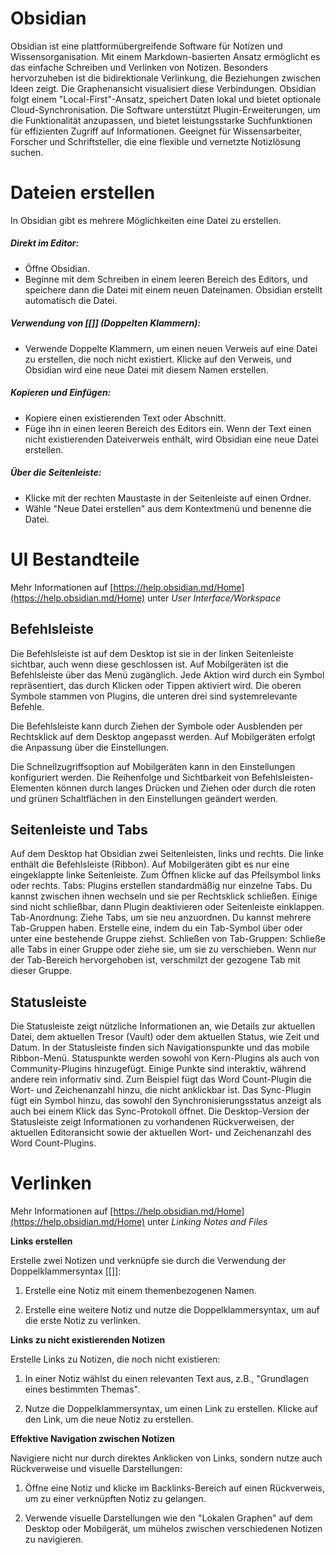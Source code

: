 # Obsidian
Obsidian ist eine plattformübergreifende Software für Notizen und Wissensorganisation. Mit einem Markdown-basierten Ansatz ermöglicht es das einfache Schreiben und Verlinken von Notizen. Besonders hervorzuheben ist die bidirektionale Verlinkung, die Beziehungen zwischen Ideen zeigt. Die Graphenansicht visualisiert diese Verbindungen. Obsidian folgt einem "Local-First"-Ansatz, speichert Daten lokal und bietet optionale Cloud-Synchronisation. Die Software unterstützt Plugin-Erweiterungen, um die Funktionalität anzupassen, und bietet leistungsstarke Suchfunktionen für effizienten Zugriff auf Informationen. Geeignet für Wissensarbeiter, Forscher und Schriftsteller, die eine flexible und vernetzte Notizlösung suchen.

# Dateien erstellen
In Obsidian gibt es mehrere Möglichkeiten eine Datei zu erstellen.

##### Direkt im Editor:
- Öffne Obsidian.
- Beginne mit dem Schreiben in einem leeren Bereich des Editors, und speichere dann die Datei mit einem neuen Dateinamen. Obsidian erstellt automatisch die Datei.

##### Verwendung von [[]] (Doppelten Klammern):
- Verwende Doppelte Klammern, um einen neuen Verweis auf eine Datei zu erstellen, die noch nicht existiert. Klicke auf den Verweis, und Obsidian wird eine neue Datei mit diesem Namen erstellen.

##### Kopieren und Einfügen:
- Kopiere einen existierenden Text oder Abschnitt.
- Füge ihn in einen leeren Bereich des Editors ein. Wenn der Text einen nicht existierenden Dateiverweis enthält, wird Obsidian eine neue Datei erstellen.
 
##### Über die Seitenleiste:
- Klicke mit der rechten Maustaste in der Seitenleiste auf einen Ordner.
- Wähle "Neue Datei erstellen" aus dem Kontextmenü und benenne die Datei.

# UI Bestandteile
Mehr Informationen auf [https://help.obsidian.md/Home](https://help.obsidian.md/Home) unter *User Interface/Workspace*
## Befehlsleiste 
Die Befehlsleiste ist auf dem Desktop ist sie in der linken Seitenleiste sichtbar, auch wenn diese geschlossen ist. Auf Mobilgeräten ist die Befehlsleiste über das Menü zugänglich. Jede Aktion wird durch ein Symbol repräsentiert, das durch Klicken oder Tippen aktiviert wird. Die oberen Symbole stammen von Plugins, die unteren drei sind systemrelevante Befehle.

Die Befehlsleiste kann durch Ziehen der Symbole oder Ausblenden per Rechtsklick auf dem Desktop angepasst werden. Auf Mobilgeräten erfolgt die Anpassung über die Einstellungen.

Die Schnellzugriffsoption auf Mobilgeräten kann in den Einstellungen konfiguriert werden. Die Reihenfolge und Sichtbarkeit von Befehlsleisten-Elementen können durch langes Drücken und Ziehen oder durch die roten und grünen Schaltflächen in den Einstellungen geändert werden.
 
## Seitenleiste und Tabs
Auf dem Desktop hat Obsidian zwei Seitenleisten, links und rechts. Die linke enthält die Befehlsleiste (Ribbon). Auf Mobilgeräten gibt es nur eine eingeklappte linke Seitenleiste. Zum Öffnen klicke auf das Pfeilsymbol links oder rechts.
Tabs: Plugins erstellen standardmäßig nur einzelne Tabs. Du kannst zwischen ihnen wechseln und sie per Rechtsklick schließen. Einige sind nicht schließbar, dann Plugin deaktivieren oder Seitenleiste einklappen.
Tab-Anordnung: Ziehe Tabs, um sie neu anzuordnen. Du kannst mehrere Tab-Gruppen haben. Erstelle eine, indem du ein Tab-Symbol über oder unter eine bestehende Gruppe ziehst.
Schließen von Tab-Gruppen: Schließe alle Tabs in einer Gruppe oder ziehe sie, um sie zu verschieben. Wenn nur der Tab-Bereich hervorgehoben ist, verschmilzt der gezogene Tab mit dieser Gruppe.

## Statusleiste
  
Die Statusleiste zeigt nützliche Informationen an, wie Details zur aktuellen Datei, dem aktuellen Tresor (Vault) oder dem aktuellen Status, wie Zeit und Datum.
In der Statusleiste finden sich Navigationspunkte und das mobile Ribbon-Menü.
Statuspunkte werden sowohl von Kern-Plugins als auch von Community-Plugins hinzugefügt. Einige Punkte sind interaktiv, während andere rein informativ sind.
Zum Beispiel fügt das Word Count-Plugin die Wort- und Zeichenanzahl hinzu, die nicht anklickbar ist. Das Sync-Plugin fügt ein Symbol hinzu, das sowohl den Synchronisierungsstatus anzeigt als auch bei einem Klick das Sync-Protokoll öffnet.
Die Desktop-Version der Statusleiste zeigt Informationen zu vorhandenen Rückverweisen, der aktuellen Editoransicht sowie der aktuellen Wort- und Zeichenanzahl des Word Count-Plugins.

# Verlinken
Mehr Informationen auf [https://help.obsidian.md/Home](https://help.obsidian.md/Home) unter *Linking Notes and Files*

**Links erstellen**

Erstelle zwei Notizen und verknüpfe sie durch die Verwendung der Doppelklammersyntax [[]]:

1. Erstelle eine Notiz mit einem themenbezogenen Namen.
    
2. Erstelle eine weitere Notiz und nutze die Doppelklammersyntax, um auf die erste Notiz zu verlinken.
    

**Links zu nicht existierenden Notizen**

Erstelle Links zu Notizen, die noch nicht existieren:

1. In einer Notiz wählst du einen relevanten Text aus, z.B., "Grundlagen eines bestimmten Themas".
    
2. Nutze die Doppelklammersyntax, um einen Link zu erstellen. Klicke auf den Link, um die neue Notiz zu erstellen.
    

**Effektive Navigation zwischen Notizen**

Navigiere nicht nur durch direktes Anklicken von Links, sondern nutze auch Rückverweise und visuelle Darstellungen:

1. Öffne eine Notiz und klicke im Backlinks-Bereich auf einen Rückverweis, um zu einer verknüpften Notiz zu gelangen.
    
2. Verwende visuelle Darstellungen wie den "Lokalen Graphen" auf dem Desktop oder Mobilgerät, um mühelos zwischen verschiedenen Notizen zu navigieren.
 